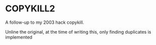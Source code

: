 # COPYKILL2

A follow-up to my 2003 hack copykill.

Unline the original, at the time of writing this, only finding duplicates is implemented

